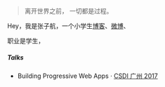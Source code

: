 > 离开世界之前，
> 一切都是过程。

Hey，我是张子航，一个小学生[博客](https://zzh9527.github.io)、[微博](weibo.com/5762930095/profile?rightmod=1&wvr=6&mod=personinfo&is_all=1)、

职业是学生，


##### Talks


- Building Progressive Web Apps · [CSDI 广州 2017](http://www.csdisummit.com/)





[2]: //huangxuan.me/2015/12/28/css-sucks-2015/
